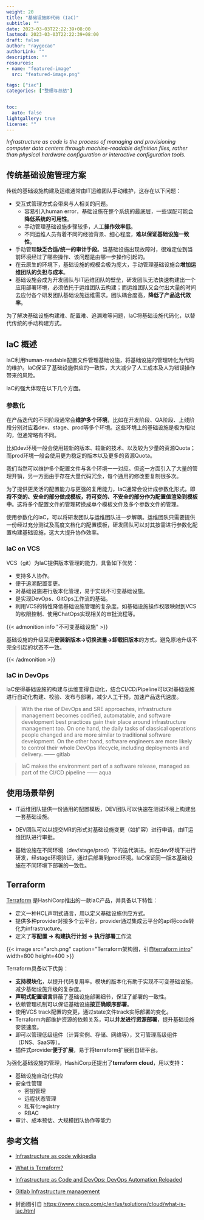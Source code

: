 ```yaml
---
weight: 20
title: "基础设施即代码 (IaC)"
subtitle: ""
date: 2023-03-03T22:22:39+08:00
lastmod: 2023-03-03T22:22:39+08:00
draft: false
author: "raygecao"
authorLink: ""
description: ""
resources:
- name: "featured-image"
  src: "featured-image.png"

tags: ["iac"]
categories: ["整理与总结"]


toc:
  auto: false
lightgallery: true
license: ""
---
```

*Infrastructure as code is the process of managing and provisioning computer data centers through machine-readable definition files, rather than physical hardware configuration or interactive configuration tools.*
<!--more-->

## 传统基础设施管理方案

传统的基础设施构建及运维通常由IT运维团队手动维护，这存在以下问题：

- 交互式管理方式会带来与人相关的问题。
  - 容易引入human error，基础设施在整个系统的最底层，一些误配可能会**降低系统的可用性**。
  - 手动管理基础设施步骤较多，人工**操作效率低**。
  - 不同运维人员有着不同的经验背景、细心程度，**难以保证基础设施一致性**。
- 手动管理**缺乏合适/统一的审计手段**。当基础设施出现故障时，很难定位到当前环境经过了哪些操作、该问题是由哪一步操作引起的。
- 在云原生的环境下，基础设施的规模会极为庞大，手动管理基础设施会**增加运维团队的负担与成本**。
- 基础设施会成为开发团队与IT运维团队的壁垒，研发团队无法快速构建出一个应用部署环境，必须依托于运维团队去构建；而运维团队又会付出大量的时间去应付各个研发团队基础设施运维需求。团队耦合度高，**降低了产品迭代效率**。

为了解决基础设施构建难、配置难、追溯难等问题，IaC将基础设施代码化，以替代传统的手动构建方式。

## IaC 概述

IaC利用human-readable配置文件管理基础设施，将基础设施的管理转化为代码的维护。IaC保证了基础设施供应的一致性，大大减少了人工成本及人为错误操作带来的风险。

IaC的强大体现在以下几个方面。

### 参数化

在产品迭代的不同阶段通常会**维护多个环境**，比如在开发阶段、QA阶段、上线阶段分别对应着dev、stage、prod等多个环境。这些环境上的基础设施是极为相似的，但通常略有不同。

比如dev环境一般会使用较新的版本、较新的技术、以及较为少量的资源Quota；而prod环境一般会使用更为稳定的版本以及更多的资源Quota。

我们当然可以维护多个配置文件与各个环境一一对应。但这一方面引入了大量的管理开销，另一方面由于存在大量代码冗余，每个通用的修改要复制很多次。

为了提供更灵活的配置能力与更强的复用能力，IaC通常会设计成参数化形式。即**将不变的、安全的部分做成模板，将可变的、不安全的部分作为配置值渲染到模板中**。这将多个配置文件的管理转换成单个模板文件及多个参数文件的管理。

使用参数化的IaC，可以将研发团队与运维团队进一步解耦。运维团队只需要提供一份经过充分测试及高度文档化的配置模板，研发团队可以对其按需进行参数化配置构建基础设施，这大大提升协作效率。

### IaC on VCS

VCS（git）为IaC提供版本管理的能力，具备如下优势：

- 支持多人协作。
- 便于追溯配置变更。
- 对基础设施进行版本化管理，易于实现不可变基础设施。
- 是实现DevOps、GitOps工作流的基础。
- 利用VCS的特性降低基础设施管理的复杂度。如基础设施操作权限映射到VCS的权限控制、使用ChatOps实现相关的审批流程等。

{{< admonition info "不可变基础设施" >}}

基础设施的升级采用**安装新版本->切换流量->卸载旧版本**的方式，避免原地升级不完全引起的状态不一致。

{{< /admonition >}}

### IaC in DevOps

IaC使得基础设施的构建与运维变得自动化，结合CI/CD/Pipeline可以对基础设施进行自动化构建、校验、发布与部署，减少人工干预，加速产品迭代速度。

> With the rise of DevOps and SRE approaches, infrastructure management becomes codified, automatable, and software development best practices gain their place around infrastructure management too. On one hand, the daily tasks of classical operations people changed and are more similar to traditional software development. On the other hand, software engineers are more likely to control their whole DevOps lifecycle, including deployments and delivery.    —— gitlab

> IaC makes the environment part of a software release, managed as part of the CI/CD pipeline —— aqua



## 使用场景举例

- IT运维团队提供一份通用的配置模板，DEV团队可以快速在测试环境上构建出一套基础设施。
- DEV团队可以以提交MR的形式对基础设施变更（如扩容）进行申请，由IT运维团队进行审批。

- 基础设施在不同环境（dev/stage/prod）下的迭代演进。如在dev环境下进行研发，经stage环境验证，通过后部署到prod环境。IaC保证同一版本基础设施在不同环境下部署的一致性。



## Terraform

[Terraform](https://www.terraform.io/) 是HashiCorp推出的一款IaC产品，并具备以下特性：

- 定义一种HCL声明式语言，用以定义基础设施供应方式。
- 提供多种provider对接多个云平台，provider通过集成云平台的api将code转化为infrastructure。
- 定义了**写配置 -> 构建执行计划 -> 执行部署**工作流

{{< image src="arch.png" caption="Terraform架构图，引自[terraform intro](https://developer.hashicorp.com/terraform/intro)" width=800 height=400 >}}


Terraform具备以下优势：

- **支持模块化**，以提升代码复用率。模块的版本化有助于实现不可变基础设施，减少基础设施升级的复杂度。
- **声明式配置语言**屏蔽了基础设施部署细节，保证了部署的一致性。
- 依赖管理机制可以保证基础设施**按正确顺序部署**。
- 使用VCS track配置的变更，通过state文件track实际部署的变化。
- Terraform内部维护资源的依赖关系，可以**并发进行资源部署**，提升基础设施安装速度。
- 即可以管理低级组件（计算实例、存储、网络等），又可管理高级组件（DNS、SaaS等）。
- 插件式provider**便于扩展**，易于将terraform扩展到自研平台。

为强化基础设施的管理，HashiCorp还提出了**terraform cloud**，用以支持：

- 基础设施自动化供应
- 安全性管理
  - 密钥管理
  - 远程状态管理
  - 私有化registry
  - RBAC
- 审计、成本预估、大规模团队协作等能力

## 参考文档

- [Infrastructure as code wikipedia](https://en.wikipedia.org/wiki/Infrastructure_as_code)
- [What is Terraform?](https://developer.hashicorp.com/terraform/intro)
- [Infrastructure as Code and DevOps: DevOps Automation Reloaded](https://www.aquasec.com/cloud-native-academy/devsecops/infrastructure-as-code-devops/)
- [Gitlab Infrastructure management](https://docs.gitlab.com/ee/user/infrastructure/index.html)

- 封面图引自 https://www.cisco.com/c/en/us/solutions/cloud/what-is-iac.html
